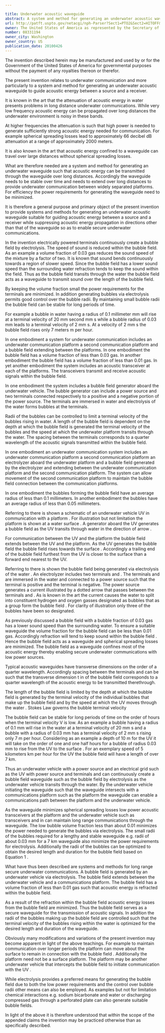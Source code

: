 ```yaml
---

title: Underwater acoustic waveguide
abstract: A system and method for generating an underwater acoustic waveguide suitable for guiding acoustic energy between a source and a receiver to enable underwater communications. Electrolysis of water by electrically powered terminals continuously creates a bubble field having a volume fraction of less than 0.01% gas. The bubble field has a lower sound speed than the surrounding water, resulting in the bubble field acting as a waveguide to transmit sound over the length of the bubble field. By maintaining small bubble radii, the bubble field can be stable for long periods of time. By keeping the volume fraction and bubble radii small, the power requirements for the terminals are minimized.
url: http://patft.uspto.gov/netacgi/nph-Parser?Sect1=PTO2&Sect2=HITOFF&p=1&u=%2Fnetahtml%2FPTO%2Fsearch-adv.htm&r=1&f=G&l=50&d=PALL&S1=08331194&OS=08331194&RS=08331194
owner: The United States of America as represented by the Secretary of the Navy
number: 08331194
owner_city: Washington
owner_country: US
publication_date: 20100426
---
```

The invention described herein may be manufactured and used by or for the Government of the United States of America for governmental purposes without the payment of any royalties thereon or therefor.

The present invention relates to underwater communication and more particularly to a system and method for generating an underwater acoustic waveguide to guide acoustic energy between a source and a receiver.

It is known in the art that the attenuation of acoustic energy in water presents problems in long distance underwater communications. While very low frequency acoustic energy can be propagated over long distances the underwater environment is noisy in these bands.

At higher frequencies the attenuation is such that high power is needed to generate sufficiently strong acoustic energy needed for communication. For example spherical spreading losses lead to approximately 66 decibel dB attenuation at a range of approximately 2000 meters.

It is also known in the art that acoustic energy confined to a waveguide can travel over large distances without spherical spreading losses.

What are therefore needed are a system and method for generating an underwater waveguide such that acoustic energy can be transmitted through the waveguide over long distances. Accordingly the waveguide needs to be stable over time and needs to extend over long distances to provide underwater communication between widely separated platforms. For efficiency the power requirements for generating the waveguide need to be minimized.

It is therefore a general purpose and primary object of the present invention to provide systems and methods for generating an underwater acoustic waveguide suitable for guiding acoustic energy between a source and a receiver while suppressing acoustic energy propagation in directions other than that of the waveguide so as to enable secure underwater communications.

In the invention electrically powered terminals continuously create a bubble field by electrolysis. The speed of sound is reduced within the bubble field. As an example a volume fraction of 0.03 gas reduces the sound speed of the mixture by a factor of two. It is known that sound bends continuously towards a region of slower speed. Since the bubble field has a lower sound speed than the surrounding water refraction tends to keep the sound within the field. Thus as the bubble field transits through the water the bubble field acts as a waveguide to transmit sound over the length of the bubble field.

By keeping the volume fraction small the power requirements for the terminals are minimized. In addition generating bubbles via electrolysis permits good control over the bubble radii. By maintaining small bubble radii the bubble field can be stable for long periods of time.

For example a bubble in water having a radius of 0.1 millimeter mm will rise at a terminal velocity of 20 mm second mm s while a bubble radius of 0.03 mm leads to a terminal velocity of 2 mm s. At a velocity of 2 mm s the bubble field rises only 7 meters m per hour.

In one embodiment a system for underwater communication includes an underwater communication platform a second communication platform and a bubble field extending between the platforms. In one embodiment the bubble field has a volume fraction of less than 0.03 gas. In another embodiment the bubble field has a volume fraction of less than 0.01 gas. In yet another embodiment the system includes an acoustic transceiver at each of the platforms. The transceivers transmit and receive acoustic signals within the bubble field.

In one embodiment the system includes a bubble field generator aboard the underwater vehicle. The bubble generator can include a power source and two terminals connected respectively to a positive and a negative portion of the power source. The terminals are immersed in water and electrolysis of the water forms bubbles at the terminals.

Radii of the bubbles can be controlled to limit a terminal velocity of the bubbles rising in water. A length of the bubble field is dependent on the depth at which the bubble field is generated the terminal velocity of the bubbles and the speed at which the underwater platform transits through the water. The spacing between the terminals corresponds to a quarter wavelength of the acoustic signals transmitted within the bubble field.

In one embodiment an underwater communication system includes an underwater communication platform a second communication platform an electrolyzer aboard the underwater platform and a bubble field generated by the electrolyzer and extending between the underwater communication platform and the second communication platform. The system can allow movement of the second communication platform to maintain the bubble field connection between the communication platforms.

In one embodiment the bubbles forming the bubble field have an average radius of less than 0.1 millimeters. In another embodiment the bubbles have an average radius of less than 0.05 millimeters.

Referring to there is shown a schematic of an underwater vehicle UV in communication with a platform . For illustration but not limitation the platform is shown at a water surface . A generator aboard the UV generates a bubble field as the UV transits through water in the direction of arrow .

For communication between the UV and the platform the bubble field extends between the UV and the platform. As the UV generates the bubble field the bubble field rises towards the surface . Accordingly a trailing end of the bubble field furthest from the UV is closer to the surface than a forward end nearest to the UV.

Referring to there is shown the bubble field being generated via electrolysis of the water . An electrolyzer includes two terminals and . The terminals and are immersed in the water and connected to a power source such that the terminal is positive and the terminal is negative. The power source generates a current illustrated by a dotted arrow that passes between the terminals and . As is known in the art the current causes the water to split into constituent hydrogen and oxygen gasses designated as bubbles that as a group form the bubble field . For clarity of illustration only three of the bubbles have been so designated.

As previously discussed a bubble field with a bubble fraction of 0.03 gas has a lower sound speed than the surrounding water. To ensure a suitable waveguide the volume fraction for the bubble field can be less than 0.01 gas. Accordingly refraction will tend to keep sound within the bubble field . Hence the bubble field acts as a waveguide and spherical spreading losses are minimized. The bubble field as a waveguide confines most of the acoustic energy thereby enabling secure underwater communications with low power sources.

Typical acoustic waveguides have transverse dimensions on the order of a quarter wavelength. Accordingly spacing between the terminals and can be such that the transverse dimension t in of the bubble field corresponds to a quarter wavelength of the acoustic energy to be transmitted therethrough.

The length of the bubble field is limited by the depth at which the bubble field is generated by the terminal velocity of the individual bubbles that make up the bubble field and by the speed at which the UV moves through the water . Stokes Law governs the bubble terminal velocity 

The bubble field can be stable for long periods of time on the order of hours when the terminal velocity V is low. As an example a bubble having a radius of 0.1 mm will rise in the water at a terminal velocity of 20 mm s and a bubble with a radius of 0.03 mm has a terminal velocity of 2 mm s rising only 7 m per hour. Considering as an example a depth of 10 m for the UV it will take on the order of one and one half hours for a bubble of radius 0.03 mm to rise from the UV to the surface . For an exemplary speed of 5 kilometers km per hour for the UV the bubble field will have a length of over 7 km.

Thus an underwater vehicle with a power source and an electrical grid such as the UV with power source and terminals and can continuously create a bubble field waveguide such as the bubble field by electrolysis as the underwater vehicle transits through the water. By the underwater vehicle initiating the waveguide such that the waveguide intersects with a communications platform such as the platform the waveguide can enable a communications path between the platform and the underwater vehicle.

As the waveguide minimizes spherical spreading losses low power acoustic transceivers at the platform and the underwater vehicle such as transceivers and in can maintain long range communications through the waveguide. The low bubble volume fraction less than about 0.01 minimizes the power needed to generate the bubbles via electrolysis. The small radii of the bubbles required for a lengthy and stable waveguide e.g. radii of about 0.03 mm for a 7 km waveguide also minimize the power requirements for electrolysis. Additionally the radii of the bubbles can be optimized to obtain the desired length and duration for the bubble field based on Equation 1 .

What have thus been described are systems and methods for long range secure underwater communications. A bubble field is generated by an underwater vehicle via electrolysis. The bubble field extends between the underwater vehicle and a communications platform. The bubble field has a volume fraction of less than 0.01 gas such that acoustic energy is refracted within the bubble field.

As a result of the refraction within the bubble field acoustic energy losses from the bubble field are minimized. Thus the bubble field serves as a secure waveguide for the transmission of acoustic signals. In addition the radii of the bubbles making up the bubble field are controlled such that the terminal velocity of the bubbles rising within the water is optimized for the desired length and duration of the waveguide.

Obviously many modifications and variations of the present invention may become apparent in light of the above teachings. For example to maintain communication over longer periods the platform can move about the surface to remain in connection with the bubble field . Additionally the platform need not be a surface platform. The platform may be another underwater vehicle that intercepts the bubble field to initiate communication with the UV .

While electrolysis provides a preferred means for generating the bubble field due to both the low power requirements and the control over bubble radii other means can also be employed. As examples but not for limitation chemical interactions e.g. sodium bicarbonate and water or discharging compressed gas through a perforated plate can also generate suitable bubble fields.

In light of the above it is therefore understood that within the scope of the appended claims the invention may be practiced otherwise than as specifically described.

